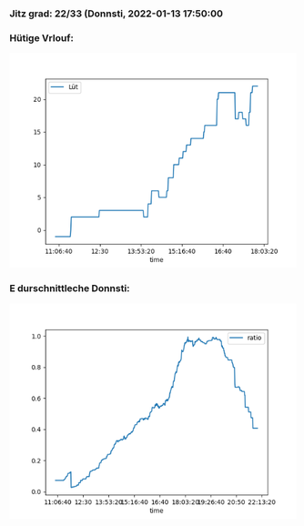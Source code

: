 ### Jitz grad: 22/33 (Donnsti, 2022-01-13 17:50:00

### Hütige Vrlouf:
![Graph](Today.png)

### E durschnittleche Donnsti:
![Graph](Donnsti.png)